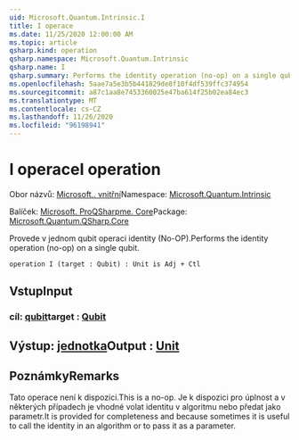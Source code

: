 ```yaml
---
uid: Microsoft.Quantum.Intrinsic.I
title: I operace
ms.date: 11/25/2020 12:00:00 AM
ms.topic: article
qsharp.kind: operation
qsharp.namespace: Microsoft.Quantum.Intrinsic
qsharp.name: I
qsharp.summary: Performs the identity operation (no-op) on a single qubit.
ms.openlocfilehash: 5aae7a5e3b5b441829de8f10f4df539ffc374954
ms.sourcegitcommit: a87c1aa8e7453360025e47ba614f25b02ea84ec3
ms.translationtype: MT
ms.contentlocale: cs-CZ
ms.lasthandoff: 11/26/2020
ms.locfileid: "96198941"
---
```

# <a name="i-operation"></a><span data-ttu-id="acf9a-102">I operace</span><span class="sxs-lookup"><span data-stu-id="acf9a-102">I operation</span></span>

<span data-ttu-id="acf9a-103">Obor názvů: [Microsoft.. vnitřní](xref:Microsoft.Quantum.Intrinsic)</span><span class="sxs-lookup"><span data-stu-id="acf9a-103">Namespace: [Microsoft.Quantum.Intrinsic](xref:Microsoft.Quantum.Intrinsic)</span></span>

<span data-ttu-id="acf9a-104">Balíček: [Microsoft. ProQSharpme. Core](https://nuget.org/packages/Microsoft.Quantum.QSharp.Core)</span><span class="sxs-lookup"><span data-stu-id="acf9a-104">Package: [Microsoft.Quantum.QSharp.Core](https://nuget.org/packages/Microsoft.Quantum.QSharp.Core)</span></span>


<span data-ttu-id="acf9a-105">Provede v jednom qubit operaci identity (No-OP).</span><span class="sxs-lookup"><span data-stu-id="acf9a-105">Performs the identity operation (no-op) on a single qubit.</span></span>

```qsharp
operation I (target : Qubit) : Unit is Adj + Ctl
```


## <a name="input"></a><span data-ttu-id="acf9a-106">Vstup</span><span class="sxs-lookup"><span data-stu-id="acf9a-106">Input</span></span>

### <a name="target--qubit"></a><span data-ttu-id="acf9a-107">cíl: [qubit](xref:microsoft.quantum.lang-ref.qubit)</span><span class="sxs-lookup"><span data-stu-id="acf9a-107">target : [Qubit](xref:microsoft.quantum.lang-ref.qubit)</span></span>





## <a name="output--unit"></a><span data-ttu-id="acf9a-108">Výstup: [jednotka](xref:microsoft.quantum.lang-ref.unit)</span><span class="sxs-lookup"><span data-stu-id="acf9a-108">Output : [Unit](xref:microsoft.quantum.lang-ref.unit)</span></span>



## <a name="remarks"></a><span data-ttu-id="acf9a-109">Poznámky</span><span class="sxs-lookup"><span data-stu-id="acf9a-109">Remarks</span></span>

<span data-ttu-id="acf9a-110">Tato operace není k dispozici.</span><span class="sxs-lookup"><span data-stu-id="acf9a-110">This is a no-op.</span></span> <span data-ttu-id="acf9a-111">Je k dispozici pro úplnost a v některých případech je vhodné volat identitu v algoritmu nebo předat jako parametr.</span><span class="sxs-lookup"><span data-stu-id="acf9a-111">It is provided for completeness and because sometimes it is useful to call the identity in an algorithm or to pass it as a parameter.</span></span>